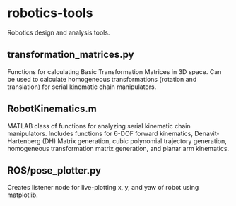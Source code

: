 # robotics-tools
Robotics design and analysis tools.

## transformation_matrices.py ##
Functions for calculating Basic Transformation Matrices in 3D space.  Can be used to calculate homogeneous transformations (rotation and translation) for serial kinematic chain manipulators.

## RobotKinematics.m ##
MATLAB class of functions for analyzing serial kinematic chain manipulators.  Includes functions for 6-DOF forward kinematics, Denavit-Hartenberg (DH) Matrix generation, cubic polynomial trajectory generation, homogeneous transformation matrix generation, and planar arm kinematics.

## ROS/pose_plotter.py ##
Creates listener node for live-plotting x, y, and yaw of robot using matplotlib.  